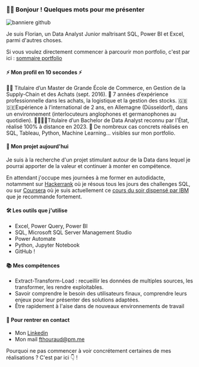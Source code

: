 ### 🙋‍♂️ Bonjour ! Quelques mots pour me présenter


![banniere github](https://github.com/FlorianThd/FlorianThd/assets/29311506/68d4b061-e521-43a4-b21e-9e6132e4fd33)



Je suis Florian, un Data Analyst Junior maîtrisant SQL, Power BI et Excel, parmi d'autres choses.

Si vous voulez directement commencer à parcourir mon portfolio, c'est par ici : [sommaire portfolio](https://github.com/FlorianThd/Sommaire_Portfolio)

#### ⚡ Mon profil en 10 secondes ⚡

👨‍🎓 Titulaire d’un Master de Grande École de Commerce, en Gestion de la Supply-Chain et des Achats (sept. 2016).
🚛 7 années d’expérience professionnelle dans les achats, la logistique et la gestion des stocks.
🇬🇧 🇩🇪Expérience à l’international de 2 ans, en Allemagne (Düsseldorf), dans un environnement (interlocuteurs anglophones et germanophones au quotidien).
👨‍🎓👨‍🎓Titulaire d’un Bachelor de Data Analyst reconnu par l'État, réalisé 100% à distance en 2023.
💪 De nombreux cas concrets réalisés en SQL, Tableau, Python, Machine Learning... visibles sur mon portfolio.

#### 📌 Mon projet aujourd'hui

Je suis à la recherche d'un projet stimulant autour de la Data dans lequel je pourrai apporter de la valeur et continuer à monter en compétence.

En attendant j'occupe mes journées à me former en autodidacte, notamment sur [Hackerrank](https://www.hackerrank.com) où je résous tous les jours des challenges SQL,
ou sur [Coursera](https://www.coursera.org) où je suis actuellement ce [cours du soir dispensé par IBM](https://www.coursera.org/specializations/bi-foundations-sql-etl-data-warehouse) que je recommande fortement.

#### 🛠️ Les outils que j'utilise

- Excel, Power Query, Power BI
- SQL, Microsoft SQL Server Management Studio
- Power Automate
- Python, Jupyter Notebook
- GitHub !

#### 📚 Mes compétences

- Extract-Transform-Load : recueillir les données de multiples sources, les transformer, les rendre exploitables.
- Savoir comprendre le besoin des utilisateurs finaux, comprendre leurs enjeux pour leur présenter des solutions adaptées.
- Être rapidement à l'aise dans de nouveaux environnements de travail

#### 🤝 Pour rentrer en contact

- Mon [Linkedin](https://www.linkedin.com/in/florian-thouraud)
- Mon mail fthouraud@pm.me


Pourquoi ne pas commencer à voir concrétement certaines de mes réalisations ?
C'est par ici 👇 !
